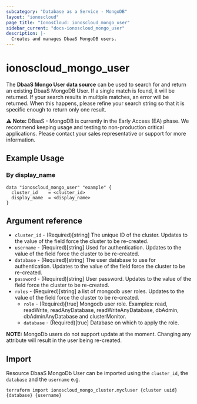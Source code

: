 ```yaml
---
subcategory: "Database as a Service - MongoDB"
layout: "ionoscloud"
page_title: "IonosCloud: ionoscloud_mongo_user"
sidebar_current: "docs-ionoscloud_mongo_user"
description: |-
  Creates and manages DbaaS MongoDB users.
---
```


# ionoscloud\_mongo_user

The **DbaaS Mongo User data source** can be used to search for and return an existing DbaaS MongoDB User.
If a single match is found, it will be returned. If your search results in multiple matches, an error will be returned.
When this happens, please refine your search string so that it is specific enough to return only one result.

⚠️ **Note:** DBaaS - MongoDB is currently in the Early Access (EA) phase. We recommend keeping usage and testing to non-production critical applications. 
Please contact your sales representative or support for more information.

## Example Usage

### By display_name
```hcl
data "ionoscloud_mongo_user" "example" {
  cluster_id	= <cluster_id>
  display_name	= <display_name>
}
```

## Argument reference

* `cluster_id` - (Required)[string] The unique ID of the cluster. Updates to the value of the field force the cluster to be re-created.
* `username` - (Required)[string] Used for authentication. Updates to the value of the field force the cluster to be re-created.
* `database` - (Required)[string] The user database to use for authentication. Updates to the value of the field force the cluster to be re-created.
* `password` - (Required)[string] User password. Updates to the value of the field force the cluster to be re-created.
* `roles` - (Required)[string] a list of mongodb user roles. Updates to the value of the field force the cluster to be re-created.
    * `role` - (Required)[true] Mongodb user role. Examples: read, readWrite, readAnyDatabase, readWriteAnyDatabase, dbAdmin, dbAdminAnyDatabase and clusterMonitor.
    * `database` - (Required)[true] Database on which to apply the role.

**NOTE:** MongoDb users do not support update at the moment. Changing any attribute will result in the user being re-created.

## Import

Resource DbaaS MongoDb User can be imported using the `cluster_id`, the `database` and the `username` e.g.

```shell
terraform import ionoscloud_mongo_cluster.mycluser {cluster uuid} {database} {username}
```
